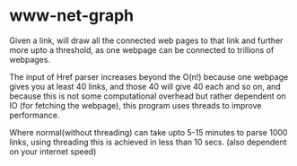 # www-net-graph
Given a link, will draw all the connected web pages to that link and further more upto a threshold,
as one webpage can be connected to trillions of webpages.

The input of Href parser increases beyond the O(n!) because one webpage gives you at least 40 links, and those 40 will give 40 each and so on,
and because this is not some computational overhead but rather dependent on IO (for fetching the webpage),
this program uses threads to improve performance.

Where normal(without threading) can take upto 5-15 minutes to parse 1000 links, using threading this is achieved in less than 10 secs. (also dependent on your internet speed) 


